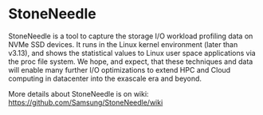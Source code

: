 # StoneNeedle


StoneNeedle is a tool to capture the storage I/O workload profiling data on NVMe SSD devices. It runs in the Linux kernel environment (later than v3.13), and shows the statistical values to Linux user space applications via the proc file system. We hope, and expect, that these techniques and data will enable many further I/O optimizations to extend HPC and Cloud computing in datacenter into the exascale era and beyond.

More details about StoneNeedle is on wiki: https://github.com/Samsung/StoneNeedle/wiki
